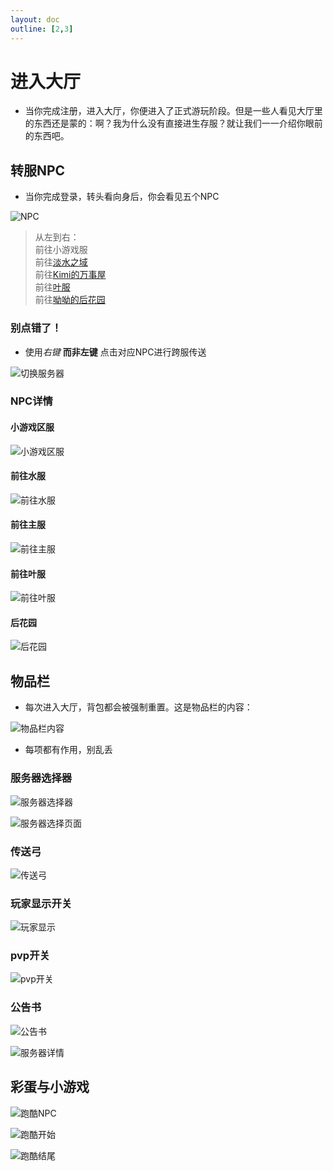 ```yaml
---
layout: doc
outline: [2,3]
---
```


# 进入大厅

- 当你完成注册，进入大厅，你便进入了正式游玩阶段。但是一些人看见大厅里的东西还是蒙的：啊？我为什么没有直接进生存服？就让我们一一介绍你眼前的东西吧。

## 转服NPC

- 当你完成登录，转头看向身后，你会看见五个NPC

![NPC](/res/img/guide/npc.gif)

> 从左到右：<br>
> 前往小游戏服<br>
> 前往[淡水之域](/docs/water/)<br>
> 前往[Kimi的万事屋](/docs/kimi/)<br>
> 前往[叶服](/docs/ye/)<br>
> 前往[呦呦的后花园](/docs/yoyo/)

### 别点错了！

- 使用*右键* **而非左键** 点击对应NPC进行跨服传送

![切换服务器](/res/img/guide/switchservernpc.gif)

### NPC详情

#### 小游戏区服

![小游戏区服](res/img/guide/npc_xc.png)

#### 前往水服

![前往水服](res/img/guide/npc_water.png)

#### 前往主服

![前往主服](res/img/guide/npc_kimi.png)

#### 前往叶服

![前往叶服](res/img/guide/mpc_ye.png)

#### 后花园

![后花园](res/img/guide/npc_yoyo.png)

## 物品栏

- 每次进入大厅，背包都会被强制重置。这是物品栏的内容：

![物品栏内容](/res/img/guide/invtab.png)

- 每项都有作用，别乱丢

### 服务器选择器

![服务器选择器](res/img/guide/serverchooser.png)

![服务器选择页面](res/img/guide/serverchoose.png)

### 传送弓

![传送弓](res/img/guide/tpbowl.png)

### 玩家显示开关

![玩家显示](res/img/guide/playerswitch.png)

### pvp开关

![pvp开关](res/img/guide/pvpswitch.png)

### 公告书

![公告书](res/img/guide/serverbook.png)

![服务器详情](res/img/guide/serverdetial.png)

## 彩蛋与小游戏

![跑酷NPC](res/img/guide/npc_parkour.png)

![跑酷开始](res/img/guide/parkour_start.png)

![跑酷结尾](res/img/guide/parkour_end.png)